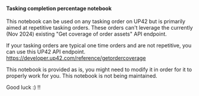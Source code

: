 #### Tasking completion percentage notebook

This notebook can be used on any tasking order on UP42 but is primarily aimed at repetitive tasking orders. These orders can't leverage the currently (Nov 2024) existing "Get coverage of order assets" API endpoint.

If your tasking orders are typical one time orders and are not repetitive, you can use this UP42 API endpoint.
https://developer.up42.com/reference/getordercoverage

This notebook is provided as is, you might need to modify it in order for it to properly work for you.
This notebook is not being maintained.

Good luck :) !!